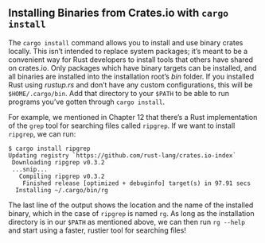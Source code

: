 ## Installing Binaries from Crates.io with `cargo install`

The `cargo install` command allows you to install and use binary crates
locally. This isn’t intended to replace system packages; it’s meant to be a
convenient way for Rust developers to install tools that others have shared on
crates.io. Only packages which have binary targets can be installed, and all
binaries are installed into the installation root’s *bin* folder. If you
installed Rust using *rustup.rs* and don’t have any custom configurations, this
will be `$HOME/.cargo/bin`. Add that directory to your `$PATH` to be able to
run programs you’ve gotten through `cargo install`.

For example, we mentioned in Chapter 12 that there’s a Rust implementation of
the `grep` tool for searching files called `ripgrep`. If we want to install
`ripgrep`, we can run:

```text
$ cargo install ripgrep
Updating registry `https://github.com/rust-lang/crates.io-index`
 Downloading ripgrep v0.3.2
 ...snip...
   Compiling ripgrep v0.3.2
    Finished release [optimized + debuginfo] target(s) in 97.91 secs
  Installing ~/.cargo/bin/rg
```

The last line of the output shows the location and the name of the installed
binary, which in the case of `ripgrep` is named `rg`. As long as the
installation directory is in our `$PATH` as mentioned above, we can then run
`rg --help` and start using a faster, rustier tool for searching files!
